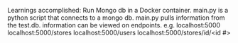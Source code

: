 Learnings accomplished:
Run Mongo db in a Docker container.
main.py is a python script that connects to a mongo db.
main.py pulls information from the test.db.
information can be viewed on endpoints. 
e.g. localhost:5000
      localhost:5000/stores
      localhost:5000/users
      localhost:5000/stores/id/<id #>